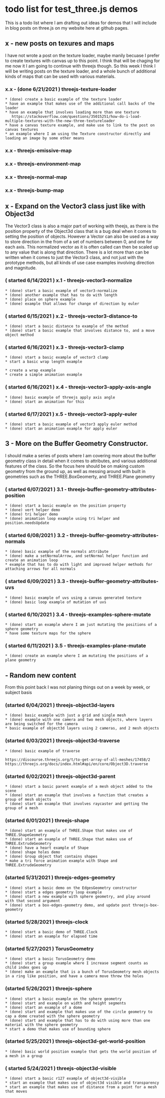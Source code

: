 # todo list for test_three.js demos

This is a todo list where I am drafting out ideas for demos that I will include in blog posts on three.js on my website here at github pages.

## x - new posts on texures and maps

I have not wrote a post on the texture loader, maybe manily becuase I prefer to create textures with canvas up to this point. I think that will be chaging for me now it I am going to continue with threejs though. So this week I think I will be writing posts on the texture loader, and a whole bunch of additional kinds of maps that can be used with various materials. 

### x.x - (done 6/21/2021 ) threejs-texture-loader
    * (done) create a basic example of the texture loader
    * have an example that makes use of the additional call backs of the loader
    * have an example that involves loading more than one texture
       https://stackoverflow.com/questions/35015251/how-do-i-load-multiple-textures-with-the-new-three-textureloader
    * have a canvas texture example, and make use to link to the post on canvas textures
    * an example where I am using the Texture constructor directly and loading an image by some other means

### x.x - threejs-emissive-map

### x.x - threejs-environment-map

### x.x - threejs-normal-map

### x.x - threejs-bump-map



## x - Expand on the Vector3 class just like with Object3d

The Vector3 class is also a major part of working with theejs, as there is the position property of the Object3d class that is a bug deal when it comes to setting the position of objects. However a Vector can also be used as a way to store direction in the from of a set of numbers between 0, and one for each axis. This normalized vector as it is often called can then be scaled up to any value that is along that direction. There is a lot more than can be written when it comes to just the Vector3 class, and not just with the prototype methods, but all kinds of use case examples involving direction and magnitude.

### ( started 6/14/2021 ) x.1 - threejs-vector3-normalize
    * (done) start a basic example of vector3-normalize
    * (done) another example that has to do with length
    * (done) place on sphere example
    * (done) example that allows for change of direction by euler

### ( started 6/15/2021 ) x.2 - threejs-vector3-distance-to
    * (done) start a basic distance to example of the method
    * (done) start a basic example that involves distance to, and a move object method

### ( started 6/16/2021 ) x.3 - threejs-vector3-clamp
    * (done) start a basic example of vector3 clamp
    * start a basic wrap length example

    * create a wrap example
    * create a simple animation example

### ( started 6/16/2021 ) x.4 - threejs-vector3-apply-axis-angle
    * (done) basic example of threejs apply axis angle
    * (done) start an animation for this

### ( started 6/17/2021 ) x.5 - threejs-vector3-apply-euler
    * (done) start a basic example of vector3 apply euler method
    * (done) start an animation example for apply euler




## 3 - More on the Buffer Geometry Constructor.

I should make a series of posts where I am covering more about the buffer geometry class in detail when it comes to attributes, and
various additional features of the class. So the focus here should be on making custom geometry from the ground up, as well as 
messing around with built in geometries such as the THREE.BoxGeomerty, and THREE.Plane geometry

### ( started 6/07/2021 ) 3.1 - threejs-buffer-geometry-attributes-position
    * (done) start a basic example on the position property
    * (done) vert helper demo
    * (done) tri helper demo
    * (done) animation loop example using tri helper and position.needsUpdate

### ( started 6/08/2021 ) 3.2 - threejs-buffer-geometry-attributes-normals
    * (done) basic example of the normals attribute
    * (done) make a setNormalArrow, and setNormal helper function and create an animation loop
    * example that has to do with light and improved helper methods for attaching arrows for all normals

### ( started 6/09/2021 ) 3.3 - threejs-buffer-geometry-attributes-uvs
    * (done) basic example of uvs using a canvas generated texture
    * (done) basic loop example of mutation of uvs

### ( started 6/10/2021 ) 3.4 - threejs-examples-sphere-mutate
    * (done) start an example where I am just mutating the positions of a sphere geometry
    * have some texture maps for the sphere

### ( started 6/11/2021 ) 3.5 - threejs-examples-plane-mutate
    * (done) create an example where I am mutating the positions of a plane geometry

## - Random new content

From this point back I was not planing things out on a week by week, or subject basis

### (started 6/04/2021 ) threejs-object3d-layers
    * (done) basic example with just a grid and single mesh
    * (done) example with one camera and two mesh objects, where layers are being switched for the camera
    * basic example of object3d layers using 2 cameras, and 2 mesh objects

### (started 6/03/2021 ) threejs-object3d-traverse
    * (done) basic example of traverse
```
https://discourse.threejs.org/t/to-get-array-of-all-meshes/17458/2
https://threejs.org/docs/index.html#api/en/core/Object3D.traverse
```

### (started 6/02/2021 ) threejs-object3d-parent
    * (done) start a basic parent example of a mesh object added to the scene
    * (done) start an example that involves a function that creates a group of mesh objects
    * (done) start an example that involves raycaster and getting the group of a mesh

### (started 6/01/2021 ) threejs-shape
    * (done) start an example of THREE.Shape that makes use of THREE.ShapeGeometry
    * (done) start an example of THREE.Shape that makes use of THREE.ExtrudeGeometry
    * (done) have a heart example of Shape
    * (done) shape holes demo
    * (done) Group object that contains shapes
    * make a tri force animation example with Shape and THREE.ExtrudeGeometry

### (started 5/31/2021 ) threejs-edges-geometry
    * (done) start a basic demo on the EdgesGeometry constructor
    * (done) start a edges geometry loop example
    * (done) start a new example with sphere geometry, and play around with that second argument
    * (done) start a box-edges-geometry demo, and update post threejs-box-geometry

### (started 5/28/2021 ) threejs-clock
    * (done) start a basic demo of THREE.Clock
    * (done) start an example for elapsed time

### (started 5/27/2021 ) TorusGeometry
    * (done) start a basic TorusGeometry demo
    * (done) start a group example where I increase segment counts as child index goes up
    * (done) make an example that is a bunch of TorusGeometry mesh objects in a ring like position, and have a camera move threw the holes

### (started 5/26/2021 ) threejs-sphere
    * (done) start a basic example on the sphere geometry
    * (done) start and example on width and height segments
    * (done) start an example of a dome
    * (done) start and example that makes use of the circle geometry to cap a dome created with the sphere geometry
    * (done) start and example that has to do with using more than one material with the sphere geometry
    * start a demo that makes use of bounding sphere

### (started 5/25/2021 ) threejs-object3d-get-world-position
    * (done) basic world position example that gets the world position of a mesh in a group

### ( started 5/24/2021 ) threejs-object3d-visible
    * (done) start a basic r127 example of object3d-visible
    * start an example that makes use of object3d visible and transparency
    * start an example that makes use of distance from a point for a mesh that moves
